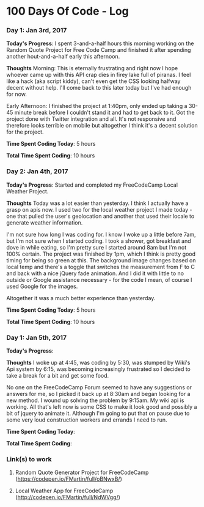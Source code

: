 # 100 Days Of Code - Log

### Day 1: Jan 3rd, 2017

**Today's Progress**: I spent 3-and-a-half hours this morning working on the Random Quote Project for Free Code Camp and finished it after spending another hout-and-a-half early this afternoon. 

**Thoughts** Morning: This is eternally frustrating and right now I hope whoever came up with this API crap dies in firey lake full of piranas. I feel like a hack (aka script kiddy), can't even get the CSS looking halfway decent without help. I'll come back to this later today but I've had enough for now. 

Early Afternoon: I finished the project at 1:40pm, only ended up taking a 30-45 minute break before I couldn't stand it and had to get back to it. Got the project done with Twitter integration and all. It's not responsive and therefore looks terrible on mobile but altogether I think it's a decent solution for the project. 

**Time Spent Coding Today**: 5 hours

**Total Time Spent Coding**: 10 hours


### Day 2: Jan 4th, 2017

**Today's Progress**: Started and completed my FreeCodeCamp Local Weather Project. 

**Thoughts** Today was a lot easier than yesterday. I think I actually have a grasp on apis now. I used two for the local weather project I made today - one that pulled the user's geolocation and another that used their locale to generate weather information. 

I'm not sure how long I was coding for. I know I woke up a little before 7am, but I'm not sure when I started coding. I took a shower, got breakfast and dove in while eating, so I'm pretty sure I started around 8am but I'm not 100% certain. The project was finished by 1pm, which I think is pretty good timing for being so green at this. The background image changes based on local temp and there's a toggle that switches the measurement from F to C and back with a nice jQuery fade animation. And I did it with little to no outside or Google assistance necessary - for the code I mean, of course I used Google for the images. 

Altogether it was a much better experience than yesterday. 

**Time Spent Coding Today**: 5 hours

**Total Time Spent Coding**: 10 hours 


### Day 1: Jan 5th, 2017

**Today's Progress**: 

**Thoughts** I woke up at 4:45, was coding by 5:30, was stumped by Wiki's Api system by 6:15, was becoming increasingly frustrated so I decided to take a break for a bit and get some food. 

No one on the FreeCodeCamp Forum seemed to have any suggestions or answers for me, so I picked it back up at 8:30am and began looking for a new method. I wound up solving the problem by 9:15am. My wiki api is working. All that's left now is some CSS to make it look good and possibly a bit of jquery to animate it. Although I'm going to put that on pause due to some very loud construction workers and errands I need to run. 

**Time Spent Coding Today**:

**Total Time Spent Coding**: 


### **Link(s) to work**

1. Random Quote Generator Project for FreeCodeCamp (https://codepen.io/FMartin/full/oBNwxB/)

2. Local Weather App for FreeCodeCamp (http://codepen.io/FMartin/full/NdWVgg/)


